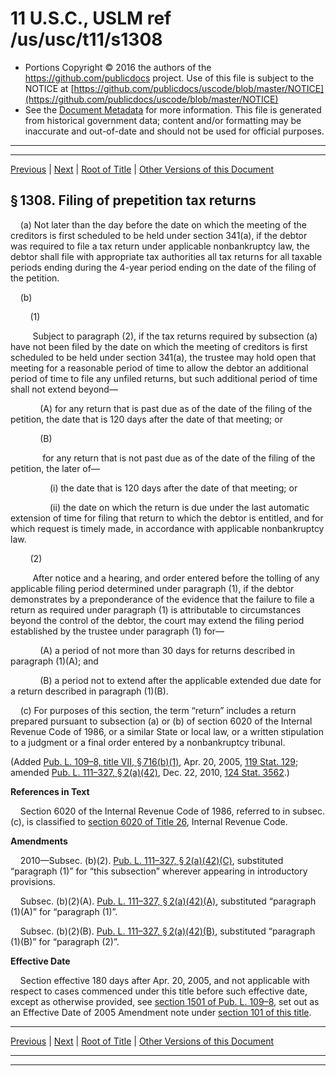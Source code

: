 ---
---

# 11 U.S.C., USLM ref /us/usc/t11/s1308

* Portions Copyright © 2016 the authors of the https://github.com/publicdocs project.
  Use of this file is subject to the NOTICE at [https://github.com/publicdocs/uscode/blob/master/NOTICE](https://github.com/publicdocs/uscode/blob/master/NOTICE)
* See the [Document Metadata](././../../../../..//README.md) for more information.
  This file is generated from historical government data; content and/or formatting may be inaccurate and out-of-date and should not be used for official purposes.

----------
----------

[Previous](./../../../../..//us/usc/t11/ch13/schI/m__us_usc_t11_s1307.md) | [Next](./../../../../..//us/usc/t11/ch13/schII/m__us_usc_t11_ch13_schII.md) | [Root of Title](./../../../../../) | [Other Versions of this Document](https://publicdocs.github.io/go/links?ns=uslm&ref=%2Fus%2Fusc%2Ft11%2Fs1308)

## § 1308. Filing of prepetition tax returns

    (a) Not later than the day before the date on which the meeting of the creditors is first scheduled to be held under section 341(a), if the debtor was required to file a tax return under applicable nonbankruptcy law, the debtor shall file with appropriate tax authorities all tax returns for all taxable periods ending during the 4-year period ending on the date of the filing of the petition.

    (b)

        (1)

         Subject to paragraph (2), if the tax returns required by subsection (a) have not been filed by the date on which the meeting of creditors is first scheduled to be held under section 341(a), the trustee may hold open that meeting for a reasonable period of time to allow the debtor an additional period of time to file any unfiled returns, but such additional period of time shall not extend beyond—

            (A) for any return that is past due as of the date of the filing of the petition, the date that is 120 days after the date of that meeting; or

            (B)

             for any return that is not past due as of the date of the filing of the petition, the later of—

                (i) the date that is 120 days after the date of that meeting; or

                (ii) the date on which the return is due under the last automatic extension of time for filing that return to which the debtor is entitled, and for which request is timely made, in accordance with applicable nonbankruptcy law.

        (2)

         After notice and a hearing, and order entered before the tolling of any applicable filing period determined under paragraph (1), if the debtor demonstrates by a preponderance of the evidence that the failure to file a return as required under paragraph (1) is attributable to circumstances beyond the control of the debtor, the court may extend the filing period established by the trustee under paragraph (1) for—

            (A) a period of not more than 30 days for returns described in paragraph (1)(A); and

            (B) a period not to extend after the applicable extended due date for a return described in paragraph (1)(B).

    (c) For purposes of this section, the term “return” includes a return prepared pursuant to subsection (a) or (b) of section 6020 of the Internal Revenue Code of 1986, or a similar State or local law, or a written stipulation to a judgment or a final order entered by a nonbankruptcy tribunal.

(Added [Pub. L. 109–8, title VII, § 716(b)(1)][/us/pl/109/8/s716/b/1], Apr. 20, 2005, [119 Stat. 129][/us/stat/119/129]; amended [Pub. L. 111–327, § 2(a)(42)][/us/pl/111/327/s2/a/42], Dec. 22, 2010, [124 Stat. 3562][/us/stat/124/3562].)

 __References in Text__ 

    Section 6020 of the Internal Revenue Code of 1986, referred to in subsec. (c), is classified to [section 6020 of Title 26][/us/usc/t26/s6020], Internal Revenue Code.

 __Amendments__ 

    2010—Subsec. (b)(2). [Pub. L. 111–327, § 2(a)(42)(C)][/us/pl/111/327/s2/a/42/C], substituted “paragraph (1)” for “this subsection” wherever appearing in introductory provisions.

    Subsec. (b)(2)(A). [Pub. L. 111–327, § 2(a)(42)(A)][/us/pl/111/327/s2/a/42/A], substituted “paragraph (1)(A)” for “paragraph (1)”.

    Subsec. (b)(2)(B). [Pub. L. 111–327, § 2(a)(42)(B)][/us/pl/111/327/s2/a/42/B], substituted “paragraph (1)(B)” for “paragraph (2)”.

 __Effective Date__ 

    Section effective 180 days after Apr. 20, 2005, and not applicable with respect to cases commenced under this title before such effective date, except as otherwise provided, see [section 1501 of Pub. L. 109–8][/us/pl/109/8/s1501], set out as an Effective Date of 2005 Amendment note under [section 101 of this title][/us/usc/t11/s101].

----------

[Previous](./../../../../..//us/usc/t11/ch13/schI/m__us_usc_t11_s1307.md) | [Next](./../../../../..//us/usc/t11/ch13/schII/m__us_usc_t11_ch13_schII.md) | [Root of Title](./../../../../../) | [Other Versions of this Document](https://publicdocs.github.io/go/links?ns=uslm&ref=%2Fus%2Fusc%2Ft11%2Fs1308)

----------
----------

[/us/pl/109/8/s716/b/1]: https://publicdocs.github.io/go/links?ns=uslm&ref=%2Fus%2Fpl%2F109%2F8%2Fs716%2Fb%2F1
[/us/stat/119/129]: https://publicdocs.github.io/go/links?ns=uslm&ref=%2Fus%2Fstat%2F119%2F129
[/us/pl/111/327/s2/a/42]: https://publicdocs.github.io/go/links?ns=uslm&ref=%2Fus%2Fpl%2F111%2F327%2Fs2%2Fa%2F42
[/us/stat/124/3562]: https://publicdocs.github.io/go/links?ns=uslm&ref=%2Fus%2Fstat%2F124%2F3562
[/us/usc/t26/s6020]: https://publicdocs.github.io/go/links?ns=uslm&ref=%2Fus%2Fusc%2Ft26%2Fs6020
[/us/pl/111/327/s2/a/42/C]: https://publicdocs.github.io/go/links?ns=uslm&ref=%2Fus%2Fpl%2F111%2F327%2Fs2%2Fa%2F42%2FC
[/us/pl/111/327/s2/a/42/A]: https://publicdocs.github.io/go/links?ns=uslm&ref=%2Fus%2Fpl%2F111%2F327%2Fs2%2Fa%2F42%2FA
[/us/pl/111/327/s2/a/42/B]: https://publicdocs.github.io/go/links?ns=uslm&ref=%2Fus%2Fpl%2F111%2F327%2Fs2%2Fa%2F42%2FB
[/us/pl/109/8/s1501]: https://publicdocs.github.io/go/links?ns=uslm&ref=%2Fus%2Fpl%2F109%2F8%2Fs1501
[/us/usc/t11/s101]: https://publicdocs.github.io/go/links?ns=uslm&ref=%2Fus%2Fusc%2Ft11%2Fs101


